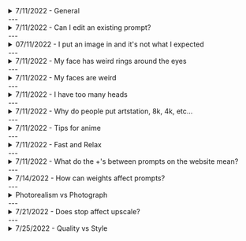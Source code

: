 <details>
<summary>7/11/2022 - General</summary>
<br>
1. Try synonyms or alternate phrases. Trash can not working? Try waste basket, etc.. <br> 2. Playing with multiprompts and weights can help ensure a certain aspect of the image appears, and can help color specific objects (see: `/help`)<br> 3. You're not limited to only referencing one arist, see who's styles you can combine! <br>4. Emoji's are valid and make fantastic results.
</details>
---
<details>
<summary>7/11/2022 - Can I edit an existing prompt?</summary>
<br>
If you want to change he prompt, aspect ratio, etc.. you'll need to start over. There's no current way to change the --ar, --stop, text, image prompt, etc.. after an image has been generated.
</details>
---
<details>
<summary>07/11/2022 - I put an image in and it's not what I expected</summary>
<br>
Image prompts are for inspiration only and will not apply a style filter to the image. You can try to influence the final image more with input images by adjusting the `--iw X` image weight. 
</details>
---
<details>
<summary>7/11/2022 - My face has weird rings around the eyes</summary>
<br>
It's possible MJ is attempting to add glasses, you can try using `--no glasses` (or `glasses::-.5`) to reduce the chance MJ creates them. Tired of creepy grins? Try `--no teeth`.This is useful in many other situations as well, such as when you have birds in your landscapes that come out all wonky, just add `--no birds`. 
</details>
---
<details>
<summary>7/11/2022 - My faces are weird</summary>
<br>
Eyes and faces are hard! Don't give up! In addition to some of the previous tips, try out `symmetric eyes` or `airbrushed`  
</details>
---
<details>
<summary>7/11/2022 - I have too many heads</summary>
<br>
Check your aspect ratio! Try out 2:3 or 4:5, you can also try `--no double faces`!
</details>
---
<details>
<summary>7/11/2022 - Why do people put artstation, 8k, 4k, etc...</summary>
<br>
MidJourney (MJ) is currently trained on hundreds of millions (soon to be billions) of images. These images are scraped from the internet and the text used to describe them are also pulled from that same page. When someone puts artstation, or octane render, they're trying to push MJ to use styles similar to images found with those tags or descriptions. Try it out with other websites such as pixiv, deviantart, quixel, etsy, etc.. and see how it changes the result!
</details>
---
<details>
<summary>7/11/2022 - Tips for anime  </summary>
<br>
1\. Reference an artist if you can, MJ is great at picking up styles<br>2. Using `--uplight` and `--stop x` can help reduce noise and smooth out an image<br>3. Fluff words such as pretty, cute, beautiful, etc.. make a drastic difference.
</details>
---
<details>
<summary>7/11/2022 - Fast and Relax</summary>
<br>
Standard members have the option to switch to a slower mode using `relax` This wont eat up your fast hours, but will take 2-10 minutes to generate the image, you can have 3 concurrently running jobs, and 10 items in your queue. It's a fantastic way to preserve those fast hours (Note: fast hours reset every month and do not roll over- make sure you do take advantage of them! They're great for max upscales!)
</details>
---
<details>
<summary>7/11/2022 - What do the +'s between prompts on the website mean?</summary>
<br>
Those are multiprompts, the `::` operator.  
</details>
---
<details>
<summary>7/14/2022 - How can weights affect prompts?</summary>
<br>
Note: This is a very simple example, but should help your understanding. (Iterating through Sphere::1 Teapot::.1 down and up by .1 steps, using sameseed)<br>![](https://cdn.discordapp.com/attachments/996170079102312468/997180845276286986/TeapotWeights.png)<br>![](https://cdn.discordapp.com/attachments/996170079102312468/997180845276286986/TeapotWeights.png))   
</details>
---
<details>
<summary> Photorealism vs Photograph</summary>
<br>
Stolen from a (prompt-craft member)<br>Photorealism is what painters use to describe their works<br>Photographs are what photographers take :)<br>photoreal will inherently lend towards more painterly, or art brush, etc.. styles     
</details>
---
<details>
<summary>7/21/2022 - Does stop affect upscale?  </summary>
<br>
No! The upscale process will generate all of its detail as it normally does, \_but\_ if stopping early causes the base grid to look different, the upscale will still rely on what was produce by the grid and create a very different upscale:<br> <img alt="Midjourney Discord Picture" src="https://cdn.discordapp.com/attachments/996170079102312468/999879557819670538/Tallath_teapot_34e8b04f-ac1b-4b10-b4b7-97180634909d.png"><br>
<img alt="Midjourney Discord Picture" src="https://cdn.discordapp.com/attachments/996170079102312468/999879558041964594/Tallath_teapot_95912add-9063-4627-897a-6d295f7fe74e.png"><br>
<img alt="Midjourney Discord Picture" src="https://cdn.discordapp.com/attachments/996170079102312468/999879558343966760/Tallath_teapot_8c884060-4e65-4056-a5b8-6acb276a6eef.png"><br>
<img alt="Midjourney Discord Picture" src="https://cdn.discordapp.com/attachments/996170079102312468/999879558675304488/Tallath_teapot_e5e6a90c-1991-4621-94b8-311ea3ea119b.png"><br>
<img alt="Midjourney Discord Picture" src="https://cdn.discordapp.com/attachments/996170079102312468/999879558998274118/Tallath_teapot_b11d91c6-61bd-48bc-ae18-976d7651714c.png"><br>
<img alt="Midjourney Discord Picture" src="https://cdn.discordapp.com/attachments/996170079102312468/999879559228956712/Tallath_teapot_a8fc71ae-62f8-42fd-960e-d9cf3e0fba30.png"><br>
</details>
---
<details>
---
<summary>7/25/2022 - Quality vs Style  </summary>
<br>
Please note: quality settings will get rounded to the closest available setting (so .25, .5, 1, 2, and 5 are the only options available, others will be rounded)<br><img alt="Midjourney Discord Picture" src="https://cdn.discordapp.com/attachments/996170079102312468/1001168218553073755/TEAPOTSTYLES.png"><br>
---
<details>
<summary>7/26/2022 - Condensed version with only allowable --q values </summary>
<br>
 <img alt="Midjourney Discord Picture" src="https://cdn.discordapp.com/attachments/996170079102312468/1001174568100180038/TeapotStylesSmall.png">
</details>
---
<details>
<summary>7/27/2022 - How quality affects various prompts </summary>
<br>
(Scrub through the timeline for easy comparison)  <p><a href="https://cdn.discordapp.com/attachments/996170079102312468/1001451942423314442/MJQualities.mp4">Click for Video]</a></p>
</details>
---
